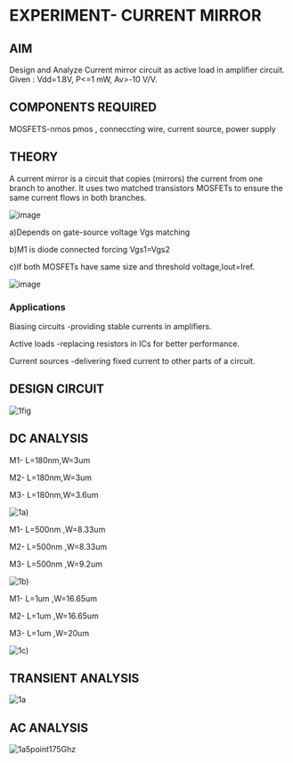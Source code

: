 # EXPERIMENT- CURRENT MIRROR 
## AIM 
Design and Analyze Current mirror circuit as active load in amplifier circuit.
Given : Vdd=1.8V, P<=1 mW, Av>-10 V/V.
## COMPONENTS REQUIRED
MOSFETS-nmos pmos , conneccting wire, current source, power supply
## THEORY 

A current mirror is a circuit that copies (mirrors) the current from one branch to another. It uses two matched transistors  MOSFETs to ensure the same current flows in both branches.

![image](https://github.com/user-attachments/assets/e6718cd9-b7e7-4411-8b47-5a4a83d1fc58)

a)Depends on gate-source voltage Vgs matching 

b)M1 is diode connected forcing Vgs1=Vgs2

c)If both MOSFETs have same size and threshold voltage,Iout=Iref.

![image](https://github.com/user-attachments/assets/aff7c721-77fa-4785-bf51-83e12c8083af)
 
### Applications 

Biasing circuits -providing stable currents in amplifiers.

Active loads -replacing resistors in ICs for better performance.

Current sources -delivering fixed current to other parts of a circuit.

## DESIGN CIRCUIT

![1fig](https://github.com/user-attachments/assets/e2e2e156-19a1-4ce3-92c8-fb87951aa6f6)



## DC ANALYSIS 

M1- L=180nm,W=3um

M2- L=180nm,W=3um

M3- L=180nm,W=3.6um

![1a)](https://github.com/user-attachments/assets/faf65dc5-5439-428d-9e03-af46d0b07767)

M1- L=500nm ,W=8.33um

M2- L=500nm ,W=8.33um

M3- L=500nm ,W=9.2um

![1b)](https://github.com/user-attachments/assets/b90aba1c-cdc1-48df-8825-04a7b28652b3)


M1- L=1um ,W=16.65um

M2- L=1um ,W=16.65um

M3- L=1um ,W=20um

![1c)](https://github.com/user-attachments/assets/d13c3db6-c4b0-40f0-a126-f9a6829f12fb)



## TRANSIENT ANALYSIS  

![1a](https://github.com/user-attachments/assets/94cb1f83-5359-46b2-809a-73b0d7090169)

## AC ANALYSIS 

![1a5point175Ghz](https://github.com/user-attachments/assets/a3f5fa0b-ac70-42f1-886e-63c5fcd7bae4)



